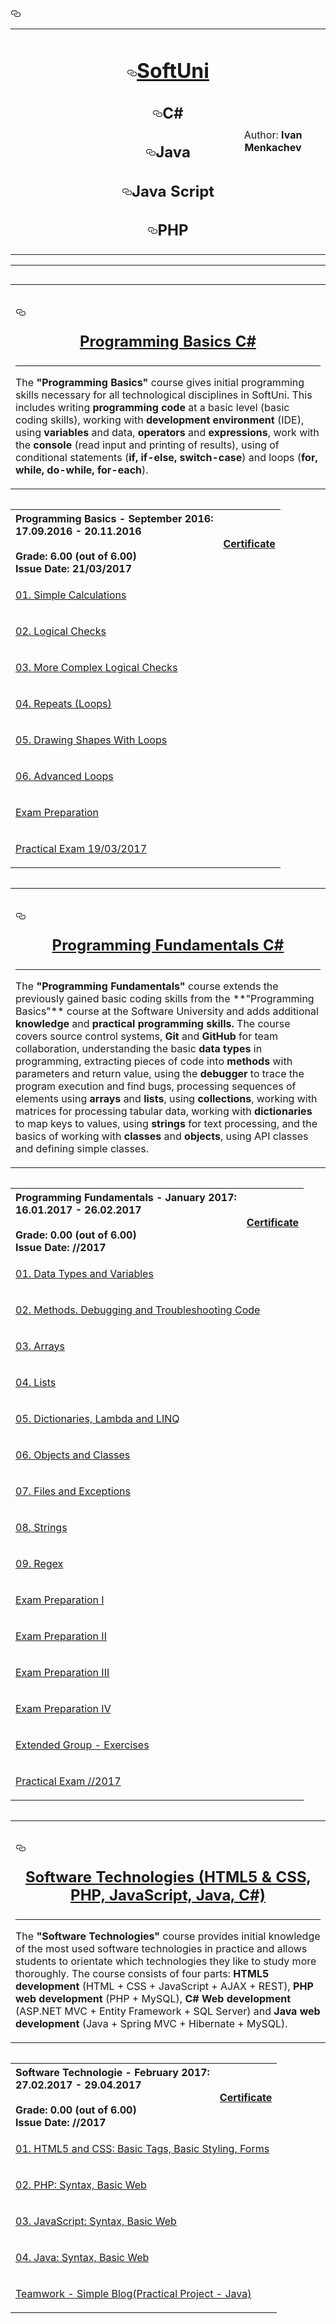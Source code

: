 <div id="user-content-readme">
    <h3><a id="user-content-----------" class="anchor" href="#----------" aria-hidden="true"><svg aria-hidden="true" class="octicon octicon-link" height="16" version="1.1" viewBox="0 0 16 16" width="16"><path fill-rule="evenodd" d="M4 9h1v1H4c-1.5 0-3-1.69-3-3.5S2.55 3 4 3h4c1.45 0 3 1.69 3 3.5 0 1.41-.91 2.72-2 3.25V8.59c.58-.45 1-1.27 1-2.09C10 5.22 8.98 4 8 4H4c-.98 0-2 1.22-2 2.5S3 9 4 9zm9-3h-1v1h1c1 0 2 1.22 2 2.5S13.98 12 13 12H9c-.98 0-2-1.22-2-2.5 0-.83.42-1.64 1-2.09V6.25c-1.09.53-2 1.84-2 3.25C6 11.31 7.55 13 9 13h4c1.45 0 3-1.69 3-3.5S14.5 6 13 6z"></path></svg></a></h3>
<table border="0" width="100%" cellspacing="1" cellpadding="3" align="center">
<tbody>
<tr>
<td align="center" width="33%"><a href="https://camo.githubusercontent.com/91c4a0088f51c1f659ab5c9e3b785145b41a4ce3/687474703a2f2f636f6e662e736f6674756e692e62672f77702d636f6e74656e742f75706c6f6164732f323031352f30312f536f6674556e692d4c6f676f2d466c61745f7371756172652d626c75652d333030783233352e706e67"><img src="https://camo.githubusercontent.com/91c4a0088f51c1f659ab5c9e3b785145b41a4ce3/687474703a2f2f636f6e662e736f6674756e692e62672f77702d636f6e74656e742f75706c6f6164732f323031352f30312f536f6674556e692d4c6f676f2d466c61745f7371756172652d626c75652d333030783233352e706e67" alt="" style="max-width:100%;"></a></td>
<td width="33%" align="center">
<h1><a id="user-content-softuni" class="anchor" href="#softuni" aria-hidden="true"><svg aria-hidden="true" class="octicon octicon-link" height="16" version="1.1" viewBox="0 0 16 16" width="16"><path fill-rule="evenodd" d="M4 9h1v1H4c-1.5 0-3-1.69-3-3.5S2.55 3 4 3h4c1.45 0 3 1.69 3 3.5 0 1.41-.91 2.72-2 3.25V8.59c.58-.45 1-1.27 1-2.09C10 5.22 8.98 4 8 4H4c-.98 0-2 1.22-2 2.5S3 9 4 9zm9-3h-1v1h1c1 0 2 1.22 2 2.5S13.98 12 13 12H9c-.98 0-2-1.22-2-2.5 0-.83.42-1.64 1-2.09V6.25c-1.09.53-2 1.84-2 3.25C6 11.31 7.55 13 9 13h4c1.45 0 3-1.69 3-3.5S14.5 6 13 6z"></path></svg></a><a id="user-content-softuni" href="#softuni"></a><a href="https://softuni.bg/">SoftUni</a></h1>
<h2><a id="user-content-c" class="anchor" href="#c" aria-hidden="true"><svg aria-hidden="true" class="octicon octicon-link" height="16" version="1.1" viewBox="0 0 16 16" width="16"><path fill-rule="evenodd" d="M4 9h1v1H4c-1.5 0-3-1.69-3-3.5S2.55 3 4 3h4c1.45 0 3 1.69 3 3.5 0 1.41-.91 2.72-2 3.25V8.59c.58-.45 1-1.27 1-2.09C10 5.22 8.98 4 8 4H4c-.98 0-2 1.22-2 2.5S3 9 4 9zm9-3h-1v1h1c1 0 2 1.22 2 2.5S13.98 12 13 12H9c-.98 0-2-1.22-2-2.5 0-.83.42-1.64 1-2.09V6.25c-1.09.53-2 1.84-2 3.25C6 11.31 7.55 13 9 13h4c1.45 0 3-1.69 3-3.5S14.5 6 13 6z"></path></svg></a><a id="user-content-c" href="#c"></a>C#</h2>
<h2><a id="user-content-java" class="anchor" href="#java" aria-hidden="true"><svg aria-hidden="true" class="octicon octicon-link" height="16" version="1.1" viewBox="0 0 16 16" width="16"><path fill-rule="evenodd" d="M4 9h1v1H4c-1.5 0-3-1.69-3-3.5S2.55 3 4 3h4c1.45 0 3 1.69 3 3.5 0 1.41-.91 2.72-2 3.25V8.59c.58-.45 1-1.27 1-2.09C10 5.22 8.98 4 8 4H4c-.98 0-2 1.22-2 2.5S3 9 4 9zm9-3h-1v1h1c1 0 2 1.22 2 2.5S13.98 12 13 12H9c-.98 0-2-1.22-2-2.5 0-.83.42-1.64 1-2.09V6.25c-1.09.53-2 1.84-2 3.25C6 11.31 7.55 13 9 13h4c1.45 0 3-1.69 3-3.5S14.5 6 13 6z"></path></svg></a><a id="user-content-java" href="#java"></a>Java</h2>
<h2><a id="user-content-java-script" class="anchor" href="#java-script" aria-hidden="true"><svg aria-hidden="true" class="octicon octicon-link" height="16" version="1.1" viewBox="0 0 16 16" width="16"><path fill-rule="evenodd" d="M4 9h1v1H4c-1.5 0-3-1.69-3-3.5S2.55 3 4 3h4c1.45 0 3 1.69 3 3.5 0 1.41-.91 2.72-2 3.25V8.59c.58-.45 1-1.27 1-2.09C10 5.22 8.98 4 8 4H4c-.98 0-2 1.22-2 2.5S3 9 4 9zm9-3h-1v1h1c1 0 2 1.22 2 2.5S13.98 12 13 12H9c-.98 0-2-1.22-2-2.5 0-.83.42-1.64 1-2.09V6.25c-1.09.53-2 1.84-2 3.25C6 11.31 7.55 13 9 13h4c1.45 0 3-1.69 3-3.5S14.5 6 13 6z"></path></svg></a><a id="user-content-javascript" href="#javascript"></a>Java Script</h2>
<h2><a id="user-content-php" class="anchor" href="#php" aria-hidden="true"><svg aria-hidden="true" class="octicon octicon-link" height="16" version="1.1" viewBox="0 0 16 16" width="16"><path fill-rule="evenodd" d="M4 9h1v1H4c-1.5 0-3-1.69-3-3.5S2.55 3 4 3h4c1.45 0 3 1.69 3 3.5 0 1.41-.91 2.72-2 3.25V8.59c.58-.45 1-1.27 1-2.09C10 5.22 8.98 4 8 4H4c-.98 0-2 1.22-2 2.5S3 9 4 9zm9-3h-1v1h1c1 0 2 1.22 2 2.5S13.98 12 13 12H9c-.98 0-2-1.22-2-2.5 0-.83.42-1.64 1-2.09V6.25c-1.09.53-2 1.84-2 3.25C6 11.31 7.55 13 9 13h4c1.45 0 3-1.69 3-3.5S14.5 6 13 6z"></path></svg></a><a id="user-content-php" href="#php"></a>PHP</h2>
</td>
<td align="center" width="33%"><a href="https://avatars1.githubusercontent.com/u/24620088?v=3&amp;u=5e1a11ac5228356808410702d2f8c5ff3209d2a9&amp;s=400"><img src="https://avatars1.githubusercontent.com/u/24511155?v=3&amp;s=460" alt="" style="max-width:100%;"></a>
<p>Author: <strong>Ivan Menkachev</strong></p>
</td>
</tr>
</tbody>
</table>
<hr>

<div style="float: left">
<table border="0" width="100%" cellspacing="1" cellpadding="3" align="center">
<tbody>
<tr>
<td>

<article class="markdown-body entry-content" itemprop="text"><h1><a id="user-content--programming-basics---september-2016" class="anchor" href="https://softuni.bg/trainings/1460/programming-basics-september-2016" aria-hidden="true"><svg aria-hidden="true" class="octicon octicon-link" height="16" version="1.1" viewBox="0 0 16 16" width="16"><path fill-rule="evenodd" d="M4 9h1v1H4c-1.5 0-3-1.69-3-3.5S2.55 3 4 3h4c1.45 0 3 1.69 3 3.5 0 1.41-.91 2.72-2 3.25V8.59c.58-.45 1-1.27 1-2.09C10 5.22 8.98 4 8 4H4c-.98 0-2 1.22-2 2.5S3 9 4 9zm9-3h-1v1h1c1 0 2 1.22 2 2.5S13.98 12 13 12H9c-.98 0-2-1.22-2-2.5 0-.83.42-1.64 1-2.09V6.25c-1.09.53-2 1.84-2 3.25C6 11.31 7.55 13 9 13h4c1.45 0 3-1.69 3-3.5S14.5 6 13 6z"></path></svg></a><a id="user-content--programming-basics---september-2016" href="https://softuni.bg/trainings/1460/programming-basics-september-2016"></a><a href="https://softuni.bg/trainings/1460/programming-basics-september-2016"><p align="center"> Programming Basics C#</p><p></p></a></h1><a href="https://softuni.bg/trainings/1460/programming-basics-september-2016">
</a>
<hr>
<p>The <strong>"Programming Basics"</strong> course gives initial programming skills necessary for all technological disciplines in SoftUni. This includes writing <strong>programming code</strong> at a basic level (basic coding skills), working with <strong>development environment</strong> (IDE), using <strong>variables</strong> and data, <strong>operators</strong> and <strong>expressions</strong>, work with the <strong>console</strong> (read input and printing of results), using of conditional statements (<strong>if, if-else, switch-case</strong>) and loops (<strong>for, while, do-while, for-each</strong>).</p>
</article>

</td>
</tr>
</tbody>
</table>
</div>

<div style="float: left">
<table border="0" width="100%" cellspacing="1" cellpadding="3" align="center">
<tbody>
<tr><th align="left"><strong>Programming Basics - September 2016</strong>: <br>17.09.2016 - 20.11.2016<br><br> Grade: 6.00 (out of 6.00)<br> Issue Date: 21/03/2017</th><th align="left">
<p><a title="Programming Basics" href="https://softuni.bg/certificates/details/17899/bff79b31">Certificate</a></p>
</th></tr>

<tr>
 <td colspan="2"><p><a title="01. Simple Calculations" href="https://github.com/Menkachev/Software-University/tree/master/Programing%20Basics%20-%20October%202016/01.%20Simple%20Calculations%20-%20October%2022%2C%202016">01. Simple Calculations</a></p></td>
</tr>
  <tr>
 <td colspan="2"><p><a title="02. Logical Checks" href="https://github.com/Menkachev/Software-University/tree/master/Programing%20Basics%20-%20October%202016/02.%20Simple%20Conditions%20-%20October%2029%2C%202016">02. Logical Checks</a></p></td>
</tr>
    <tr>
 <td colspan="2"><p><a title="03. More complex logical checks" href="https://github.com/Menkachev/Software-University/tree/master/Programing%20Basics%20-%20October%202016/03.%20Complex%20Conditions%20-%20November%205%2C%202016">03. More Complex Logical Checks</a></p></td>
</tr>
      <tr>
 <td colspan="2"><p><a title="04. Repeats (Loops)" href="https://github.com/Menkachev/Software-University/tree/master/Programing%20Basics%20-%20October%202016/04.%20Loops%20-%20November%2012%2C%202016">04. Repeats (Loops)</a></p></td>
</tr>
        <tr>
 <td colspan="2"><p><a title="05. Drawing Shapes With Loops" href="https://github.com/Menkachev/Software-University/tree/master/Programing%20Basics%20-%20October%202016/05.%20Drawning%20With%20Loops%20-%20November%2019%2C%202016">05. Drawing Shapes With Loops</a></p></td>
</tr>
<tr>
 <td colspan="2"><p><a title="06. Advanced Loops" href="https://github.com/Menkachev/SoftUni-Exercises-with-C-Sharp/tree/master/Programing%20Basics%20-%20October%202016/06.%20Advanced%20Loops%20-%20November%2026%2C%202016">06. Advanced Loops</a></p></td>
</tr>
          <tr>
 <td colspan="2"><p><a title="Exam Preparation" href="https://github.com/Menkachev/SoftUni-Exercises-with-C-Sharp/tree/master/Programing%20Basics%20-%20October%202016/Exam%20Preparation">Exam Preparation</a></p></td>
</tr>
            <tr>
 <td colspan="2"><p><a title="Practical Exam" href="https://github.com/Menkachev/SoftUni-Exercises-with-C-Sharp/tree/master/Programing%20Basics%20-%20October%202016/Proctical%20Exam%20-%2019.03.2017">Practical Exam 19/03/2017</a></p></td>
</tr>
</tbody>
</table>
</div>

<div style="float: left">
  <table>
    <tr>
      <td>
<article class="markdown-body entry-content" itemprop="text"><h1><a id="user-content--programming-fundamentals---january-2017" class="anchor" href="#-programming-fundamentals---january-2017" aria-hidden="true"><svg aria-hidden="true" class="octicon octicon-link" height="16" version="1.1" viewBox="0 0 16 16" width="16"><path fill-rule="evenodd" d="M4 9h1v1H4c-1.5 0-3-1.69-3-3.5S2.55 3 4 3h4c1.45 0 3 1.69 3 3.5 0 1.41-.91 2.72-2 3.25V8.59c.58-.45 1-1.27 1-2.09C10 5.22 8.98 4 8 4H4c-.98 0-2 1.22-2 2.5S3 9 4 9zm9-3h-1v1h1c1 0 2 1.22 2 2.5S13.98 12 13 12H9c-.98 0-2-1.22-2-2.5 0-.83.42-1.64 1-2.09V6.25c-1.09.53-2 1.84-2 3.25C6 11.31 7.55 13 9 13h4c1.45 0 3-1.69 3-3.5S14.5 6 13 6z"></path></svg></a><a id="user-content--programming-fundamentals---january-2017" href="#-programming-fundamentals---january-2017"></a><a href="https://softuni.bg/trainings/1509/programming-fundamentals-january-2017"><p align="center"> Programming Fundamentals C#</p><p></p></a></h1><a href="https://softuni.bg/trainings/1509/programming-fundamentals-january-2017">
</a>
<hr>
<p>The <strong>"Programming Fundamentals"</strong> course extends the previously gained basic coding skills from the **"Programming Basics"** course at the Software University and adds additional <strong>knowledge</strong> and <strong>practical programming skills.</strong>
The course covers source control systems, <strong>Git</strong> and <strong>GitHub</strong> for team collaboration, understanding the basic <strong>data types</strong> in programming, extracting pieces of code into <strong>methods</strong> with parameters and return value, using the <strong>debugger</strong> to trace the program execution and find bugs, processing sequences of elements using <strong>arrays</strong> and <strong>lists</strong>, using  <strong>collections</strong>, working with matrices for processing tabular data, working with <strong>dictionaries</strong> to map keys to values, using <strong>strings</strong> for text processing, and the basics of working with <strong>classes</strong> and <strong>objects</strong>, using API classes and defining simple classes.</p>
</article>
      </td>
</tr>
</tbody>
</table>
      </td>
    </tr>
  </table>
</div>

<div style="float: left">
<table border="0" width="100%" cellspacing="1" cellpadding="3" align="center">
<tbody>
<tr><th align="left"><strong>Programming Fundamentals - January 2017</strong>: <br>16.01.2017 - 26.02.2017<br><br> Grade: 0.00 (out of 6.00)<br> Issue Date: //2017</th><th align="left">
<p><a title="Programming Fundamentals" href="">Certificate</a></p>
</th></tr>

<tr>
 <td colspan="2"><p><a title="01. Data Types and Variables" href="https://github.com/Menkachev/SoftUni-Exercises-with-C-Sharp/tree/master/Programming%20Fundamentals%20-%20January%202017/01.%20Data%20Types%20and%20Variables">01. Data Types and Variables</a></p></td>
</tr>
  <tr>
 <td colspan="2"><p><a title="02. Methods. Debugging and Troubleshooting Code" href="https://github.com/Menkachev/SoftUni-C-Sharp-Basics-Fundamentals/tree/master/Programming%20Fundamentals%20-%20January%202017/02.%20Methods.%20Debugging%20and%20Troubleshooting%20Code">02. Methods. Debugging and Troubleshooting Code</a></p></td>
</tr>
    <tr>
 <td colspan="2"><p><a title="03. Arrays" href="https://github.com/Menkachev/SoftUni-Exercises-with-C-Sharp/tree/master/Programming%20Fundamentals%20-%20January%202017/03.%20Arrays/01.%20Arrays%20-%20Lab%2C%20January%2025%2C%202017">03. Arrays</a></p></td>
</tr>
      <tr>
 <td colspan="2"><p><a title="04. Lists" href="https://github.com/Menkachev/SoftUni-Exercises-with-C-Sharp/tree/master/Programming%20Fundamentals%20-%20January%202017/04.%20Lists">04. Lists</a></p></td>
</tr>
        <tr>
 <td colspan="2"><p><a title="05. Dictionaries, Lambda and LINQ" href="https://github.com/Menkachev/SoftUni-Exercises-with-C-Sharp/tree/master/Programming%20Fundamentals%20-%20January%202017/05.%20Dictionaries%2C%20Lambda%20and%20LINQ">05. Dictionaries, Lambda and LINQ</a></p></td>
</tr>
<tr>
 <td colspan="2"><p><a title="06. Objects and Classes" href="https://github.com/Menkachev/SoftUni-Exercises-with-C-Sharp/tree/master/Programming%20Fundamentals%20-%20January%202017/06.%20Objects%20and%20Classes">06. Objects and Classes</a></p></td>
</tr>
          <tr>
 <td colspan="2"><p><a title="07. Files and Exceptions" href="https://github.com/Menkachev/SoftUni-Exercises-with-C-Sharp/tree/master/Programming%20Fundamentals%20-%20January%202017/07.%20Files%20and%20Exceptions/Lab%20-%20Files%20and%20Exceptions%20-%20February%208%2C%202016">07. Files and Exceptions</a></p></td>
</tr>
<tr>
 <td colspan="2"><p><a title="08. Strings" href="https://github.com/Menkachev/SoftUni-Exercises-with-C-Sharp/tree/master/Programming%20Fundamentals%20-%20January%202017/08.%20Strings/Lab%20-%20Strings%20-%20February%2013%2C%202017">08. Strings</a></p></td>
</tr>
<tr>
 <td colspan="2"><p><a title="09. Regex" href="https://github.com/Menkachev/SoftUni-C-Sharp-Basics-Fundamentals/tree/master/Programming%20Fundamentals%20-%20January%202017/09.%20Regex">09. Regex</a></p></td>
</tr>
<tr>
 <td colspan="2"><p><a title="Exam Preparation I" href="https://github.com/Menkachev/SoftUni-Exercises-with-C-Sharp/tree/master/Programming%20Fundamentals%20-%20January%202017/Exam%20Preparation%20I">Exam Preparation I</a></p></td>
</tr>
<tr>
 <td colspan="2"><p><a title="Exam Preparation II" href="https://github.com/Menkachev/SoftUni-Exercises-with-C-Sharp/tree/master/Programming%20Fundamentals%20-%20January%202017/Exam%20Preparation%20II">Exam Preparation II</a></p></td>
</tr>
<tr>
 <td colspan="2"><p><a title="Exam Preparation III" href="https://github.com/Menkachev/SoftUni-Exercises-with-C-Sharp/tree/master/Programming%20Fundamentals%20-%20January%202017/Exam%20Preparation%20III">Exam Preparation III</a></p></td>
</tr>
<tr>
 <td colspan="2"><p><a title="Exam Preparation IV" href="https://github.com/Menkachev/SoftUni-Exercises-with-C-Sharp/tree/master/Programming%20Fundamentals%20-%20January%202017/Exam%20Preparation%20IV">Exam Preparation IV</a></p></td>
</tr>
 <tr>
 <td colspan="2"><p><a title="Extended Group - Exercises" href="https://github.com/Menkachev/SoftUni-C-Sharp-Basics-Fundamentals/tree/master/Programming%20Fundamentals%20-%20January%202017/Extended%20Group%20-%20Exercises">Extended Group - Exercises</a></p></td>
</tr>
            <tr>
 <td colspan="2"><p><a title="Practical Exam" href="">Practical Exam //2017</a></p></td>
</tr>
</tbody>
</table>
</div>

<div style="float: left">
<table border="0" width="100%" cellspacing="1" cellpadding="3" align="center">
<tbody>
<tr>
<td>

<article class="markdown-body entry-content" itemprop="text"><h1><a id="user-content--programming-basics---september-2016" class="anchor" href="https://softuni.bg/trainings/1460/programming-basics-september-2016" aria-hidden="true"><svg aria-hidden="true" class="octicon octicon-link" height="16" version="1.1" viewBox="0 0 16 16" width="16"><path fill-rule="evenodd" d="M4 9h1v1H4c-1.5 0-3-1.69-3-3.5S2.55 3 4 3h4c1.45 0 3 1.69 3 3.5 0 1.41-.91 2.72-2 3.25V8.59c.58-.45 1-1.27 1-2.09C10 5.22 8.98 4 8 4H4c-.98 0-2 1.22-2 2.5S3 9 4 9zm9-3h-1v1h1c1 0 2 1.22 2 2.5S13.98 12 13 12H9c-.98 0-2-1.22-2-2.5 0-.83.42-1.64 1-2.09V6.25c-1.09.53-2 1.84-2 3.25C6 11.31 7.55 13 9 13h4c1.45 0 3-1.69 3-3.5S14.5 6 13 6z"></path></svg></a><a id="user-content--programming-basics---september-2016" href="https://softuni.bg/trainings/1511/software-technologies-february-2017"></a><a href="https://softuni.bg/trainings/1511/software-technologies-february-2017"><p align="center"> Software Technologies (HTML5 & CSS, PHP, JavaScript, Java, C#)</p><p></p></a></h1><a href="https://softuni.bg/trainings/1460/programming-basics-september-2016">
</a>
<hr>
<p>The <strong>"Software Technologies"</strong> course provides initial knowledge of the most used software technologies in practice and allows students to orientate which technologies they like to study more thoroughly. The course consists of four parts: <strong>HTML5 development</strong> (HTML + CSS + JavaScript + AJAX + REST), <strong>PHP web development</strong> (PHP + MySQL), <strong>C# Web development</strong> (ASP.NET MVC + Entity Framework + SQL Server) and <strong>Java web development</strong> (Java + Spring MVC + Hibernate + MySQL).</p>
</article>

</td>
</tr>
</tbody>
</table>
</div>

<div style="float: left">
<table border="0" width="100%" cellspacing="1" cellpadding="3" align="center">
<tbody>
<tr><th align="left"><strong>Software Technologie - February 2017</strong>: <br>27.02.2017 - 29.04.2017<br><br> Grade: 0.00 (out of 6.00)<br> Issue Date: //2017</th><th align="left">
<p><a title="Programming Basics" href="https://softuni.bg/certificates/details/17899/bff79b31">Certificate</a></p>
</th></tr>

<tr>
 <td colspan="2"><p><a title="01. HTML5 and CSS: Basic Tags, Basic Styling, Forms" href="https://github.com/Menkachev/SoftUni-C-Sharp-Basics-Fundamentals/tree/master/Software%20Technologies/01.%20HTML%20%26%20CSS%20Basics">01. HTML5 and CSS: Basic Tags, Basic Styling, Forms</a></p></td>
</tr>
  <tr>
 <td colspan="2"><p><a title="02. PHP: Syntax, Basic Web" href="https://github.com/Menkachev/SoftUni-C-Sharp-Basics-Fundamentals/tree/master/Software%20Technologies/02.%20PHP">02. PHP: Syntax, Basic Web</a></p></td>
</tr>
    <tr>
 <td colspan="2"><p><a title="03. JavaScript: Syntax, Basic Web" href="https://github.com/Menkachev/SoftUni-C-Sharp-Basics-Fundamentals/tree/master/Software%20Technologies/03.%20JavaScript">03. JavaScript: Syntax, Basic Web</a></p></td>
</tr>
      <tr>
 <td colspan="2"><p><a title="04. Java: Syntax, Basic Web" href="https://github.com/Menkachev/SoftUni-C-Sharp-Basics-Fundamentals/tree/master/Software%20Technologies/04.%20Java">04. Java: Syntax, Basic Web</a></p></td>
</tr>
        <tr>
 <td colspan="2"><p><a title="Teamwork - Practical Project" href="">Teamwork - Simple Blog(Practical Project - Java)</a></p></td>
</tr>

</tbody>
</table>
</div>

</hr>

  </div>